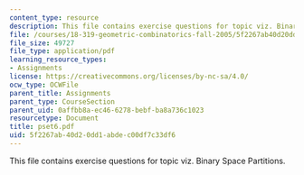 ```yaml
---
content_type: resource
description: This file contains exercise questions for topic viz. Binary Space Partitions.
file: /courses/18-319-geometric-combinatorics-fall-2005/5f2267ab40d20dd1abdec00df7c33df6_pset6.pdf
file_size: 49727
file_type: application/pdf
learning_resource_types:
- Assignments
license: https://creativecommons.org/licenses/by-nc-sa/4.0/
ocw_type: OCWFile
parent_title: Assignments
parent_type: CourseSection
parent_uid: 0affbb8a-ec46-6278-bebf-ba8a736c1023
resourcetype: Document
title: pset6.pdf
uid: 5f2267ab-40d2-0dd1-abde-c00df7c33df6
---
```

This file contains exercise questions for topic viz. Binary Space Partitions.